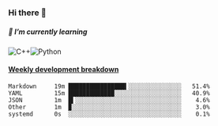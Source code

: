 ### Hi there 👋

##### 🌱 I’m currently learning

![C++](https://img.shields.io/badge/-C++-00599C?style=flat-square&logo=c)![Python](https://img.shields.io/badge/-Python-black?style=flat-square&logo=Python)


<!-- waka-box start -->
#### <a href="https://gist.github.com/bf274261b4c8553e17fc709dfc3cfa97" target="_blank">Weekly development breakdown</a>
```text
Markdown  	 19m ████████████████▍░░░░░░░░░░░░░░░   51.4% 
YAML      	 15m █████████████░░░░░░░░░░░░░░░░░░░   40.9% 
JSON      	 1m  █▍░░░░░░░░░░░░░░░░░░░░░░░░░░░░░░    4.6% 
Other     	 1m  ▉░░░░░░░░░░░░░░░░░░░░░░░░░░░░░░░    3.0% 
systemd   	 0s  ░░░░░░░░░░░░░░░░░░░░░░░░░░░░░░░░    0.1% 
```
<!-- Powered by https://github.com/YouEclipse/waka-box-go . -->
<!-- waka-box end -->



<!--
**KomoreKalu/KomoreKalu** is a ✨ _special_ ✨ repository because its `README.md` (this file) appears on your GitHub profile.

Here are some ideas to get you started:

- 🔭 I’m currently working on ...
- 🌱 I’m currently learning ...
- 👯 I’m looking to collaborate on ...
- 🤔 I’m looking for help with ...
- 💬 Ask me about ...
- 📫 How to reach me: ...
- 😄 Pronouns: ...
- ⚡ Fun fact: ...
-->
